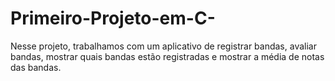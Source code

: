 # Primeiro-Projeto-em-C-
Nesse projeto, trabalhamos com um aplicativo de registrar bandas, avaliar bandas, mostrar quais bandas estão registradas e mostrar a média de notas das bandas.
